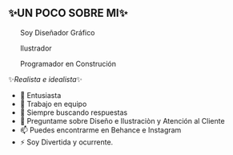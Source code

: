 ## ✨UN POCO SOBRE MI✨ 
<ol>Soy Diseñador Gráfico</ol>
<ol>Ilustrador</ol>
<ol>Programador en Construción</ol>
✨<i>Realista e idealista</i>✨


- 🌱 Entusiasta
- 👯 Trabajo en equipo
- 🤔 Siempre buscando respuestas
- 💬 Preguntame sobre Diseño e Ilustraciòn y Atención al Cliente
- 📫 Puedes encontrarme en Behance e Instagram
- ⚡ Soy Divertida y ocurrente.
